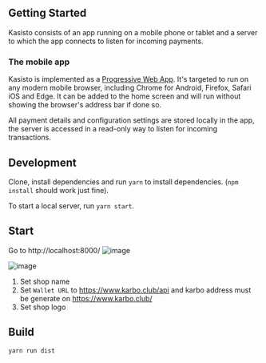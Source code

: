 

## Getting Started

Kasisto consists of an app running on a mobile phone or tablet and a server to which the app connects to listen for incoming payments.

### The mobile app

Kasisto is implemented as a [Progressive Web App](https://en.wikipedia.org/wiki/Progressive_web_app). It's targeted to run on any modern mobile browser, including Chrome for Android, Firefox, Safari iOS and Edge. It can be added to the home screen and will run without showing the browser's address bar if done so.

All payment details and configuration settings are stored locally in the app, the server is accessed in a read-only way to listen for incoming transactions.




## Development

Clone, install dependencies and run `yarn` to install dependencies. (`npm install` should work just fine).

To start a local server, run `yarn start`.


## Start

Go to 
http://localhost:8000/
![image](https://user-images.githubusercontent.com/3770296/45736182-ded85780-bbf2-11e8-80c8-06bd8237cf8f.png)

![image](https://user-images.githubusercontent.com/3770296/45643999-23fe6b80-bac5-11e8-9c52-103f9312c27c.png)

1) Set shop name
2) Set `Wallet URL` to https://www.karbo.club/api and karbo address must be generate on  https://www.karbo.club/
3) Set shop logo

## Build
`yarn run dist`

